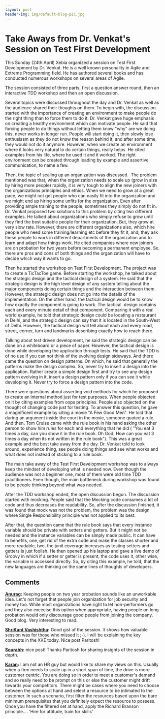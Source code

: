 ```yaml
---
layout: post
header-img: img/default-blog-pic.jpg
---
```


# Take Aways from Dr. Venkat's Session on Test First Development

This Sunday (24th April) Xebia organized a session on Test First Development by Dr. Venkat. He is a well known personality in Agile and Extreme Programming field. He has authored several books and has conducted numerous workshops on several areas of Agile.

The session consisted of three parts, first a question answer round, then an interactive TDD workshop and then an open discussion.

Several topics were discussed throughout the day and Dr. Venkat as well as the audience shared their thoughts on them. To begin with, the discussion started with the importance of creating an environment to make people do the right thing than to force them to do it. Dr. Venkat gave huge emphasis on creating a healthy environment which can motivate people. He said that forcing people to do things without letting them know "why" are we doing this, never works in longer run. People will start doing it, then slowly lose enthusiasm as they do not know the reason behind it, and after some time, they would not do it anymore. However, when we create an environment where it looks very natural to do certain things, really helps. He cited examples from his life, where he used it and it worked. The right environment can be created through leading by example and assertive communication, to name a few.

Then, the topic of scaling up an organization was discussed.  The problem mentioned was that, when the organization needs to scale up (grow in size by hiring more people) rapidly, it is very tough to align the new joiners with the organizations principles and ethics. When we need to grow at a great pace, we might not get people who can easily fit into the organization and we might end up hiring some unfits for the organization. Even after providing ample training to the people, sometimes they simply do not fit in. Dr. Venkat proposed two solutions to this problem by citing two different examples. He talked about organizations who simply refuse to grow until they find the best suitable people for their organization. But, they grow at very slow rate. However, there are different organizations also, which hire people who need some training/learning etc before they fit it, and, they ask these people to work in different departments of the organization and to learn and adapt how things work. He cited companies where new joiners are on probation for two years before becoming a permanent employee. So, there are pros and cons of both things and the organization will have to decide which way it wants to go.

Then he started the workshop on Test First Development. The project was to create a TicTacToe game. Before starting the workshop, he talked about the strategic design and the tactical design of a system. He said that the strategic design is the high level design of any system telling about the major components doing certain things and the interaction between them. However, the strategic design does not go into the details of the implementation. On the other hand, the tactical design would be to know how exactly the component is going to work. The tactical  design contains each and every minute detail of that component. Comparing it with a real world example, he told that strategic design could be locating a restaurant in Delhi, and the strategic design can say that it is located in the South-West of Delhi. However, the tactical design will tell about each and every road, street, corner, turn and landmarks describing exactly how to reach there.

Talking about test driven development, he said the strategic design can be done on a whiteboard or a piece of paper. However, the tactical design is done while developing the application through tests. He said that the TDD is of no use if you can not think of the evolving design sideways. And there came the question on design patterns. On which, he said that generally the patterns make the design complex. So, never try to insert a design into the application. Rather create a simple design first and try to see any design pattern evolving in it, insert a design pattern only if you can see it while developing it. Never try to force a design pattern into the code.

There were questions about asserting void methods for which he proposed to create an internal method just for test purposes. When people objected on it by citing examples from oops principles. People also objected on the thought of changing code just for testing. To answer this question, he gave a magnificent example by citing a movie "A Few Good Men". He told that during an argument inside the court in the movie, someone quoted a rule. And then, Tom Cruise came with the rule book in his hand asking the other person to show him rules for each and everything that he did ( "You eat 3 times a day, can you show it in the rule book. Oh God, How can you eat 3 times a day when its not written in the rule book"). This was a great example and the best take away from the day. Dr. Venkat told to look around, experience thing, see people doing things and see what works and what does not instead of sticking to a rule book.

The main take away of the Test First Development workshop was to always keep the mindset of developing what is needed now. Even though the audience was not a beginner one, most of them were old time TDD practitioners. Even though, the main bottleneck during workshop was found to be people thinking beyond what was needed.

After the TDD workshop ended, the open discussion begun. The discussion started with mocking. People said that the Mocking code consumes a lot of code and thus decreases the readability. So, after the discussion finished, it was found that mock was not the problem, the problem was the design where Single Responsibility principle was not applied to its best.

After that, the question came that the rule book says that every instance variable should be private with setters and getters. But it might not be needed and the instance variables can be simply made public. It can have to benefits, one, get rid of the extra code and make the classes shorter and more readable, two, the junit coverage increases as testing setters and getters is just foolish. He then opened up his laptop and gave a live demo of Groovy in which if a setter or getter is present, the code uses it, other wise, the variable is accessed directly. So, by citing this example, he told, that the new languages are thinking on the same lines of thoughts of developers.

## Comments

**[Anurag](#5504 "2011-04-26 05:47:10"):** Keeping people on two year probation sounds like an unworkable idea. Let's not forget that people join organization for job security and money too. While most organizations have right to let non-performers go and they also excecise this option when appropriate, having people on long probation would only discourage good people from joining the company. Good blog. Very interesting to read.

**[ShriKant Vashishtha](#5510 "2011-04-27 07:12:19"):** Good gist of the session. It shows how valuable session was for those who missed it ;-). I will be explaining the key concepts in the XKE today. Nice post Paritosh!

**[Sourabh](#5506 "2011-04-26 10:31:41"):** nice post! Thanks Paritosh for sharing insights of the session in depth.

**[Karan](#5507 "2011-04-26 11:14:53"):** I am not an HR guy but would like to share my views on this. Usually when a firm needs to scale up in a short span of time, the drive is more customer centric. You are doing so in order to meet a customer's demand and so really need to be prompt on this or else the customer might drift towards your competitors. There might be cases where you need to choose between the options at hand and select a resource to be intimated to the customer. In such a scenario, first filter the resources based upon the bare minimum prerequisites that you definitely expect the resource to possess. Once you have the filtered set at hand, apply the Richard Branson principle.... 'Hire for attitude, train for skills'

